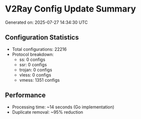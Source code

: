 # V2Ray Config Update Summary
Generated on: 2025-07-27 14:34:30 UTC

## Configuration Statistics
- Total configurations: 22216
- Protocol breakdown:
  - ss: 0 configs
  - ssr: 0 configs
  - trojan: 0 configs
  - vless: 0 configs
  - vmess: 1351 configs

## Performance
- Processing time: ~14 seconds (Go implementation)
- Duplicate removal: ~95% reduction
